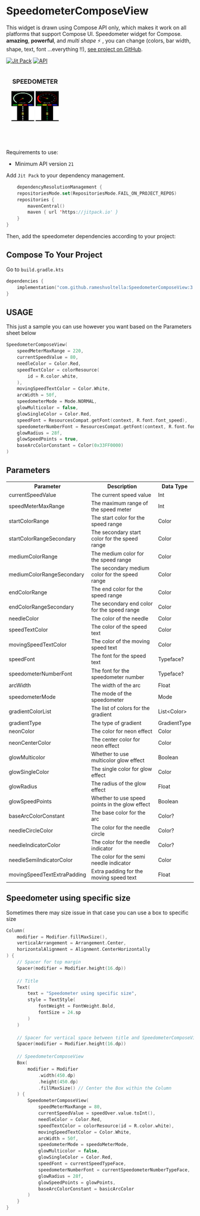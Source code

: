 # SpeedometerComposeView
This widget is drawn using Compose API only, which makes it work on all platforms that support Compose UI.
Speedometer widget for Compose. **amazing**, **powerful**, and _multi shape_ :zap: , you can change (colors, bar width, shape, text, font ...everything !!),
[see project on GitHub](https://github.com/rameshvoltella/SpeedometerComposeView).

[![Jit Pack](https://jitpack.io/v/rameshvoltella/SpeedometerComposeView.svg)](https://jitpack.io/#rameshvoltella/SpeedometerComposeView)
[![API](https://img.shields.io/badge/API-+21-red.svg?style=flat)](#)


<div style="display: grid; grid-template-columns: repeat(3, 1fr); gap: 20px;">
<div style="text-align: center;">
        <h3>SPEEDOMETER</h3>
        <img src="https://github.com/rameshvoltella/SpeedometerComposeView/blob/main/appfiles/normal.jpeg?raw=true" alt="Tracker OFF" style="width: 40%; height: 40%;">
        <img src="https://github.com/rameshvoltella/SpeedometerComposeView/blob/main/appfiles/glow.jpeg?raw=true" alt="Tracker ON" style="width: 40%; height: 40%;">
    </div>
</div>

Requirements to use:

- Minimum API version `21` 

Add `Jit Pack` to your dependency management.

```kotlin
	dependencyResolutionManagement {
    repositoriesMode.set(RepositoriesMode.FAIL_ON_PROJECT_REPOS)
    repositories {
        mavenCentral()
        maven { url 'https://jitpack.io' }
    }
}
```

Then, add the speedometer dependencies according to your project:

## Compose To Your Project

Go to `build.gradle.kts`

```kotlin
dependencies {
    implementation("com.github.rameshvoltella:SpeedometerComposeView:3.0.0")
}
```

## USAGE

This just a sample you can use however you want based on the Parameters sheet below

```kotlin
SpeedometerComposeView(
    speedMeterMaxRange = 220,
    currentSpeedValue = 80,
    needleColor = Color.Red,
    speedTextColor = colorResource(
        id = R.color.white,
    ),
    movingSpeedTextColor = Color.White,
    arcWidth = 50f,
    speedometerMode = Mode.NORMAL,
    glowMulticolor = false,
    glowSingleColor = Color.Red,
    speedFont = ResourcesCompat.getFont(context, R.font.font_speed),
    speedometerNumberFont = ResourcesCompat.getFont(context, R.font.font_speed_digits),
    glowRadius = 28f,
    glowSpeedPoints = true,
    baseArcColorConstant = Color(0x33FF0000)
)
```

## Parameters

<table>
  <tr>
    <th>Parameter</th>
    <th>Description</th>
    <th>Data Type</th>
  </tr>
  <tr>
    <td>currentSpeedValue</td>
    <td>The current speed value</td>
    <td>Int</td>
  </tr>
  <tr>
    <td>speedMeterMaxRange</td>
    <td>The maximum range of the speed meter</td>
    <td>Int</td>
  </tr>
  <tr>
    <td>startColorRange</td>
    <td>The start color for the speed range</td>
    <td>Color</td>
  </tr>
  <tr>
    <td>startColorRangeSecondary</td>
    <td>The secondary start color for the speed range</td>
    <td>Color</td>
  </tr>
  <tr>
    <td>mediumColorRange</td>
    <td>The medium color for the speed range</td>
    <td>Color</td>
  </tr>
  <tr>
    <td>mediumColorRangeSecondary</td>
    <td>The secondary medium color for the speed range</td>
    <td>Color</td>
  </tr>
  <tr>
    <td>endColorRange</td>
    <td>The end color for the speed range</td>
    <td>Color</td>
  </tr>
  <tr>
    <td>endColorRangeSecondary</td>
    <td>The secondary end color for the speed range</td>
    <td>Color</td>
  </tr>
  <tr>
    <td>needleColor</td>
    <td>The color of the needle</td>
    <td>Color</td>
  </tr>
  <tr>
    <td>speedTextColor</td>
    <td>The color of the speed text</td>
    <td>Color</td>
  </tr>
  <tr>
    <td>movingSpeedTextColor</td>
    <td>The color of the moving speed text</td>
    <td>Color</td>
  </tr>
  <tr>
    <td>speedFont</td>
    <td>The font for the speed text</td>
    <td>Typeface?</td>
  </tr>
  <tr>
    <td>speedometerNumberFont</td>
    <td>The font for the speedometer number</td>
    <td>Typeface?</td>
  </tr>
  <tr>
    <td>arcWidth</td>
    <td>The width of the arc</td>
    <td>Float</td>
  </tr>
  <tr>
    <td>speedometerMode</td>
    <td>The mode of the speedometer</td>
    <td>Mode</td>
  </tr>
  <tr>
    <td>gradientColorList</td>
    <td>The list of colors for the gradient</td>
    <td>List&lt;Color&gt;</td>
  </tr>
  <tr>
    <td>gradientType</td>
    <td>The type of gradient</td>
    <td>GradientType</td>
  </tr>
  <tr>
    <td>neonColor</td>
    <td>The color for neon effect</td>
    <td>Color</td>
  </tr>
  <tr>
    <td>neonCenterColor</td>
    <td>The center color for neon effect</td>
    <td>Color</td>
  </tr>
  <tr>
    <td>glowMulticolor</td>
    <td>Whether to use multicolor glow effect</td>
    <td>Boolean</td>
  </tr>
  <tr>
    <td>glowSingleColor</td>
    <td>The single color for glow effect</td>
    <td>Color</td>
  </tr>
  <tr>
    <td>glowRadius</td>
    <td>The radius of the glow effect</td>
    <td>Float</td>
  </tr>
  <tr>
    <td>glowSpeedPoints</td>
    <td>Whether to use speed points in the glow effect</td>
    <td>Boolean</td>
  </tr>
  <tr>
    <td>baseArcColorConstant</td>
    <td>The base color for the arc</td>
    <td>Color?</td>
  </tr>
  <tr>
    <td>needleCircleColor</td>
    <td>The color for the needle circle</td>
    <td>Color?</td>
  </tr>
  <tr>
    <td>needleIndicatorColor</td>
    <td>The color for the needle indicator</td>
    <td>Color?</td>
  </tr>
  <tr>
    <td>needleSemiIndicatorColor</td>
    <td>The color for the semi needle indicator</td>
    <td>Color</td>
  </tr>
  <tr>
    <td>movingSpeedTextExtraPadding</td>
    <td>Extra padding for the moving speed text</td>
    <td>Float</td>
  </tr>
</table>

## Speedometer using specific size

Sometimes there may size issue in that case you can use a box to specific size

```kotlin
Column(
    modifier = Modifier.fillMaxSize(),
    verticalArrangement = Arrangement.Center,
    horizontalAlignment = Alignment.CenterHorizontally
) {
    // Spacer for top margin
    Spacer(modifier = Modifier.height(16.dp))

    // Title
    Text(
        text = "Speedometer using specific size",
        style = TextStyle(
            fontWeight = FontWeight.Bold,
            fontSize = 24.sp
        )
    )

    // Spacer for vertical space between title and SpeedometerComposeView
    Spacer(modifier = Modifier.height(16.dp))

    // SpeedometerComposeView
    Box(
        modifier = Modifier
            .width(450.dp)
            .height(450.dp)
            .fillMaxSize() // Center the Box within the Column
    ) {
        SpeedometerComposeView(
            speedMeterMaxRange = 80,
            currentSpeedValue = speedOver.value.toInt(),
            needleColor = Color.Red,
            speedTextColor = colorResource(id = R.color.white),
            movingSpeedTextColor = Color.White,
            arcWidth = 50f,
            speedometerMode = speedoMeterMode,
            glowMulticolor = false,
            glowSingleColor = Color.Red,
            speedFont = currentSpeedTypeFace,
            speedometerNumberFont = currentSpeedometerNumberTypeFace,
            glowRadius = 28f,
            glowSpeedPoints = glowPoints,
            baseArcColorConstant = basicArcColor
        )
    }
}
```

